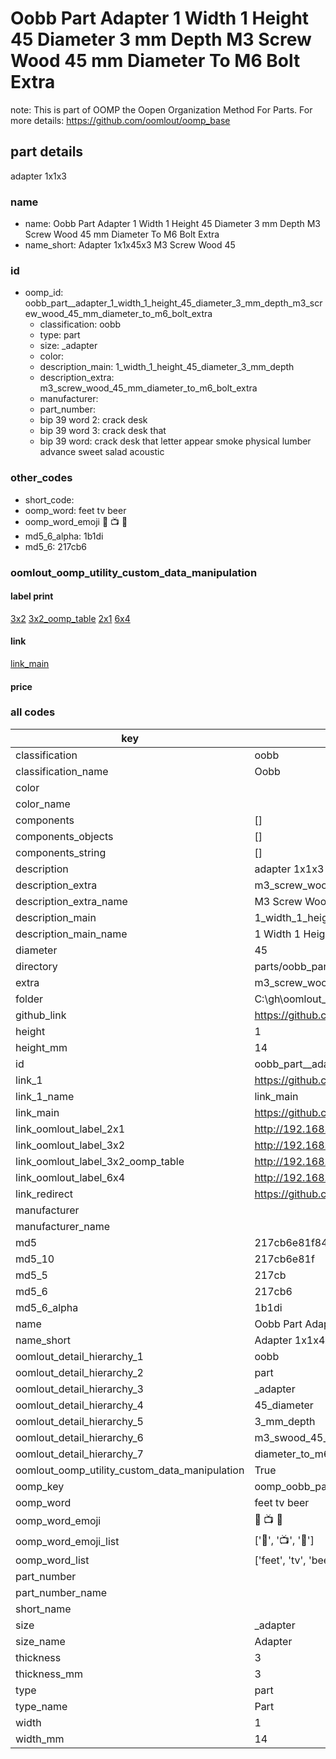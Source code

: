 # Oobb Part  Adapter 1 Width 1 Height 45 Diameter 3 mm Depth M3 Screw Wood 45 mm Diameter To M6 Bolt Extra  

note: This is part of OOMP the Oopen Organization Method For Parts. For more details: https://github.com/oomlout/oomp_base

##  part details
  



 adapter 1x1x3



### name
* name: Oobb Part  Adapter 1 Width 1 Height 45 Diameter 3 mm Depth M3 Screw Wood 45 mm Diameter To M6 Bolt Extra
* name_short: Adapter 1x1x45x3 M3 Screw Wood 45
### id
* oomp_id: oobb_part__adapter_1_width_1_height_45_diameter_3_mm_depth_m3_screw_wood_45_mm_diameter_to_m6_bolt_extra
  * classification: oobb
  * type: part
  * size: _adapter
  * color: 
  * description_main: 1_width_1_height_45_diameter_3_mm_depth
  * description_extra: m3_screw_wood_45_mm_diameter_to_m6_bolt_extra
  * manufacturer: 
  * part_number: 
  * bip 39 word 2: crack desk
  * bip 39 word 3: crack desk that
  * bip 39 word: crack desk that letter appear smoke physical lumber advance sweet salad acoustic

### other_codes
* short_code: 
* oomp_word: feet tv beer
* oomp_word_emoji :feet: :tv: :beer:
* md5_6_alpha: 1b1di
* md5_6: 217cb6






### oomlout_oomp_utility_custom_data_manipulation
#### label print
[3x2](http://192.168.1.245:1112/?label=oomp%201b1di)
[3x2_oomp_table](http://192.168.1.108:1112/?label=oomp%201b1di)
[2x1](http://192.168.1.242:1112/?label=oomp%201b1di)
[6x4](http://192.168.1.55:1112/?label=oomp%201b1di)    

#### link

[link_main](https://github.com/oomlout/oomlout_oobb_version_4_generated_parts/tree/main/navigation_oomp/oobb/part/_adapter/1_width_1_height_45_diameter_3_mm_depth/m3_screw_wood_45_mm_diameter_to_m6_bolt_extra/part)                              

#### price







### all codes 
| key | value |  
| --- | --- |  
| classification | oobb |  
| classification_name | Oobb |  
| color |  |  
| color_name |  |  
| components | [] |  
| components_objects | [] |  
| components_string | [] |  
| description |  adapter 1x1x3 |  
| description_extra | m3_screw_wood_45_mm_diameter_to_m6_bolt_extra |  
| description_extra_name | M3 Screw Wood 45 mm Diameter To M6 Bolt Extra |  
| description_main | 1_width_1_height_45_diameter_3_mm_depth |  
| description_main_name | 1 Width 1 Height 45 Diameter 3 mm Depth |  
| diameter | 45 |  
| directory | parts/oobb_part__adapter_1_width_1_height_45_diameter_3_mm_depth_m3_screw_wood_45_mm_diameter_to_m6_bolt_extra |  
| extra | m3_screw_wood_45_mm_diameter_to_m6_bolt |  
| folder | C:\gh\oomlout_oobb_version_4_generated_parts\parts\oobb_part__adapter_1_width_1_height_45_diameter_3_mm_depth_m3_screw_wood_45_mm_diameter_to_m6_bolt_extra |  
| github_link | https://github.com/oomlout/oomlout_oomp_part_src/tree/main/parts/oobb_part__adapter_1_width_1_height_45_diameter_3_mm_depth_m3_screw_wood_45_mm_diameter_to_m6_bolt_extra |  
| height | 1 |  
| height_mm | 14 |  
| id | oobb_part__adapter_1_width_1_height_45_diameter_3_mm_depth_m3_screw_wood_45_mm_diameter_to_m6_bolt_extra |  
| link_1 | https://github.com/oomlout/oomlout_oobb_version_4_generated_parts/tree/main/navigation_oomp/oobb/part/_adapter/1_width_1_height_45_diameter_3_mm_depth/m3_screw_wood_45_mm_diameter_to_m6_bolt_extra/part |  
| link_1_name | link_main |  
| link_main | https://github.com/oomlout/oomlout_oobb_version_4_generated_parts/tree/main/navigation_oomp/oobb/part/_adapter/1_width_1_height_45_diameter_3_mm_depth/m3_screw_wood_45_mm_diameter_to_m6_bolt_extra/part |  
| link_oomlout_label_2x1 | http://192.168.1.242:1112/?label=oomp%201b1di |  
| link_oomlout_label_3x2 | http://192.168.1.245:1112/?label=oomp%201b1di |  
| link_oomlout_label_3x2_oomp_table | http://192.168.1.108:1112/?label=oomp%201b1di |  
| link_oomlout_label_6x4 | http://192.168.1.55:1112/?label=oomp%201b1di |  
| link_redirect | https://github.com/oomlout/oomlout_oobb_version_4_generated_parts/tree/main/parts/oobb__adapter_01_01_45_03_ex_m3_screw_wood_45_mm_diameter_to_m6_bolt |  
| manufacturer |  |  
| manufacturer_name |  |  
| md5 | 217cb6e81f84f47f33054809bfcef98e |  
| md5_10 | 217cb6e81f |  
| md5_5 | 217cb |  
| md5_6 | 217cb6 |  
| md5_6_alpha | 1b1di |  
| name | Oobb Part  Adapter 1 Width 1 Height 45 Diameter 3 mm Depth M3 Screw Wood 45 mm Diameter To M6 Bolt Extra |  
| name_short | Adapter 1x1x45x3 M3 Screw Wood 45 |  
| oomlout_detail_hierarchy_1 | oobb |  
| oomlout_detail_hierarchy_2 | part |  
| oomlout_detail_hierarchy_3 | _adapter |  
| oomlout_detail_hierarchy_4 | 45_diameter |  
| oomlout_detail_hierarchy_5 | 3_mm_depth |  
| oomlout_detail_hierarchy_6 | m3_swood_45_mm |  
| oomlout_detail_hierarchy_7 | diameter_to_m6_bolt_extra |  
| oomlout_oomp_utility_custom_data_manipulation | True |  
| oomp_key | oomp_oobb_part__adapter_1_width_1_height_45_diameter_3_mm_depth_m3_screw_wood_45_mm_diameter_to_m6_bolt_extra |  
| oomp_word | feet tv beer |  
| oomp_word_emoji | :feet: :tv: :beer: |  
| oomp_word_emoji_list | [':feet:', ':tv:', ':beer:'] |  
| oomp_word_list | ['feet', 'tv', 'beer'] |  
| part_number |  |  
| part_number_name |  |  
| short_name |  |  
| size | _adapter |  
| size_name |  Adapter |  
| thickness | 3 |  
| thickness_mm | 3 |  
| type | part |  
| type_name | Part |  
| width | 1 |  
| width_mm | 14 |  
